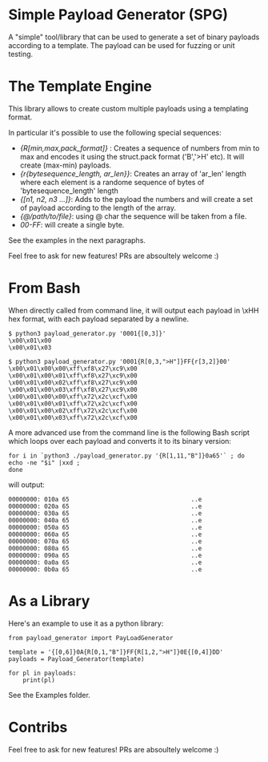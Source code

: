# Simple Payload Generator (SPG)

A "simple" tool/library that can be used to generate a set of binary payloads according to a template.
The payload can be used for fuzzing or unit testing.

# The Template Engine

This library allows to create custom multiple payloads using a templating format.

In particular it's possible to use the following special sequences:

 * *{R[min,max,pack_format]}* : Creates a sequence of numbers from min to max and encodes it using the struct.pack format ('B','>H' etc). It will create (max-min) payloads. 
 * *{r{bytesequence_length, ar_len}}*: Creates an array of 'ar_len' length where each element is a randome sequence of bytes of 'bytesequence_length' length
 * *{[n1, n2, n3 ...]}*: Adds to the payload  the numbers and will create a set of payload according to the length of the array. 
 * *{@/path/to/file}*: using @ char the sequence will be taken from a file.
 * *00-FF*: will create a single byte. 

See the examples in the next paragraphs.

Feel free to ask for new features! PRs are absoultely welcome :) 

# From Bash

When directly called from command line, it will output each payload in \xHH hex format, with each payload separated by a newline.

```
$ python3 payload_generator.py '0001{[0,3]}'
\x00\x01\x00
\x00\x01\x03
```

```
$ python3 payload_generator.py '0001{R[0,3,">H"]}FF{r[3,2]}00'
\x00\x01\x00\x00\xff\xf8\x27\xc9\x00
\x00\x01\x00\x01\xff\xf8\x27\xc9\x00
\x00\x01\x00\x02\xff\xf8\x27\xc9\x00
\x00\x01\x00\x03\xff\xf8\x27\xc9\x00
\x00\x01\x00\x00\xff\x72\x2c\xcf\x00
\x00\x01\x00\x01\xff\x72\x2c\xcf\x00
\x00\x01\x00\x02\xff\x72\x2c\xcf\x00
\x00\x01\x00\x03\xff\x72\x2c\xcf\x00
```

A more advanced use from the command line is the following Bash script which loops over each payload and converts it to its binary version:

```
for i in `python3 ./payload_generator.py '{R[1,11,"B"]}0a65'` ; do 
echo -ne "$i" |xxd ;
done
```

will output:

```
00000000: 010a 65                                  ..e
00000000: 020a 65                                  ..e
00000000: 030a 65                                  ..e
00000000: 040a 65                                  ..e
00000000: 050a 65                                  ..e
00000000: 060a 65                                  ..e
00000000: 070a 65                                  ..e
00000000: 080a 65                                  ..e
00000000: 090a 65                                  ..e
00000000: 0a0a 65                                  ..e
00000000: 0b0a 65                                  ..e

```


# As a Library

Here's an example to use it as a python library:

```
from payload_generator import PayLoadGenerator

template = '{[0,6]}0A{R[0,1,"B"]}FF{R[1,2,">H"]}0E{[0,4]}DD'
payloads = Payload_Generator(template)

for pl in payloads:
    print(pl)

```

See the Examples folder.

# Contribs

Feel free to ask for new features! PRs are absoultely welcome :) 
